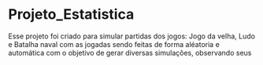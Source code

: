 # Projeto_Estatistica

Esse projeto foi criado para simular partidas dos jogos: Jogo da velha, Ludo e Batalha naval com as jogadas sendo feitas de forma aléatoria e automática com o objetivo de gerar diversas simulações, observando seus

